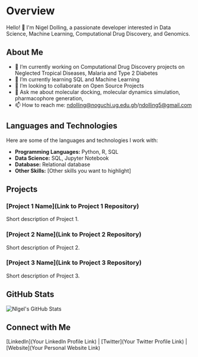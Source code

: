 # Overview

Hello! 👋 I'm Nigel Dolling, a passionate developer interested in Data Science, Machine Learning, Computational Drug Discovery, and Genomics.

## About Me

- 🔭 I’m currently working on Computational Drug Discovery projects on Neglected Tropical Diseases, Malaria and Type 2 Diabetes
- 🌱 I’m currently learning SQL and Machine Learning
- 👯 I’m looking to collaborate on Open Source Projects
- 💬 Ask me about molecular docking, molecular dynamics simulation, pharmacophore generation, 
- 📫 How to reach me: ndolling@noguchi.ug.edu.gh/ndolling5@gmail.com

## Languages and Technologies

Here are some of the languages and technologies I work with:

- **Programming Languages:** Python, R, SQL
- **Data Science:** SQL, Jupyter Notebook
- **Database:** Relational database
- **Other Skills:** [Other skills you want to highlight]

## Projects

### [Project 1 Name](Link to Project 1 Repository)
Short description of Project 1.

### [Project 2 Name](Link to Project 2 Repository)
Short description of Project 2.

### [Project 3 Name](Link to Project 3 Repository)
Short description of Project 3.

## GitHub Stats

![NIgel's GitHub Stats](https://github-readme-stats.vercel.app/api?username=NigelDolling&show_icons=true)

## Connect with Me

[LinkedIn](Your LinkedIn Profile Link) | [Twitter](Your Twitter Profile Link) | [Website](Your Personal Website Link)

